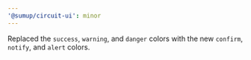 ```yaml
---
'@sumup/circuit-ui': minor
---
```


Replaced the `success`, `warning`, and `danger` colors with the new `confirm`, `notify`, and `alert` colors.
